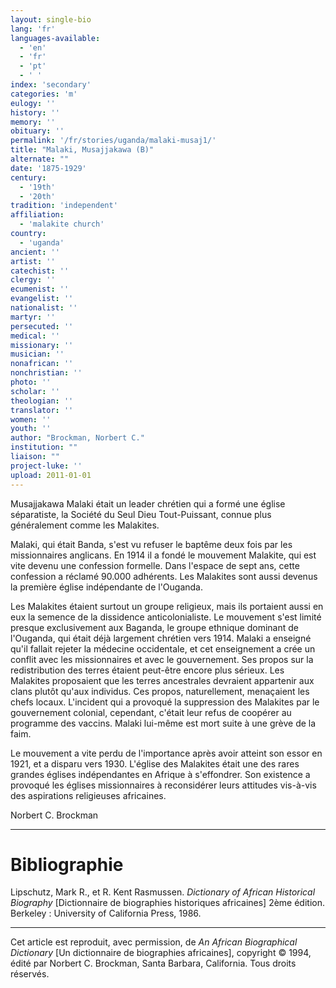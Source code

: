 ```yaml
---
layout: single-bio
lang: 'fr'
languages-available:
  - 'en'
  - 'fr'
  - 'pt'
  - ' '
index: 'secondary'
categories: 'm'
eulogy: ''
history: ''
memory: ''
obituary: ''
permalink: '/fr/stories/uganda/malaki-musaj1/'
title: "Malaki, Musajjakawa (B)"
alternate: ""
date: '1875-1929'
century:
  - '19th'
  - '20th'
tradition: 'independent'
affiliation:
  - 'malakite church'
country:
  - 'uganda'
ancient: ''
artist: ''
catechist: ''
clergy: ''
ecumenist: ''
evangelist: ''
nationalist: ''
martyr: ''
persecuted: ''
medical: ''
missionary: ''
musician: ''
nonafrican: ''
nonchristian: ''
photo: ''
scholar: ''
theologian: ''
translator: ''
women: ''
youth: ''
author: "Brockman, Norbert C."
institution: ""
liaison: ""
project-luke: ''
upload: 2011-01-01
---
```




Musajjakawa Malaki était un leader chrétien qui a formé une église séparatiste, la Société du Seul Dieu Tout-Puissant, connue plus généralement comme les Malakites.

Malaki, qui était Banda, s'est vu refuser le baptême deux fois par les missionnaires anglicans. En 1914 il a fondé le mouvement Malakite, qui est vite devenu une confession formelle. Dans l'espace de sept ans, cette confession a réclamé 90.000 adhérents. Les Malakites sont aussi devenus la première église indépendante de l'Ouganda.

Les Malakites étaient surtout un groupe religieux, mais ils portaient aussi en eux la semence de la dissidence anticolonialiste. Le mouvement s'est limité presque exclusivement aux Baganda, le groupe ethnique dominant de l'Ouganda, qui était déjà largement chrétien vers 1914. Malaki a enseigné qu'il fallait rejeter la médecine occidentale, et cet enseignement a crée un conflit avec les missionnaires et avec le gouvernement. Ses propos sur la redistribution des terres étaient peut-être encore plus sérieux. Les Malakites proposaient que les terres ancestrales devraient appartenir aux clans plutôt qu'aux individus. Ces propos, naturellement, menaçaient les chefs locaux. L'incident qui a provoqué la suppression des Malakites par le gouvernement colonial, cependant, c'était leur refus de coopérer au programme des vaccins. Malaki lui-même est mort suite à une grève de la faim.

Le mouvement a vite perdu de l'importance après avoir atteint son essor en 1921, et a disparu vers 1930. L'église des Malakites était une des rares grandes églises indépendantes en Afrique à s'effondrer. Son existence a provoqué les églises missionnaires à reconsidérer leurs attitudes vis-à-vis des aspirations religieuses africaines.

Norbert C. Brockman

---

# Bibliographie

Lipschutz, Mark R., et R. Kent Rasmussen. *Dictionary of African Historical Biography* [Dictionnaire de biographies historiques africaines] 2ème édition. Berkeley : University of California Press, 1986.

---

Cet article est reproduit, avec permission, de *An African Biographical Dictionary* [Un dictionnaire de biographies africaines], copyright © 1994, édité par Norbert C. Brockman, Santa Barbara, California. Tous droits réservés.